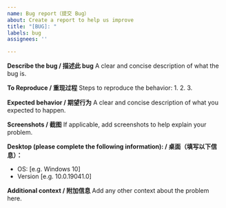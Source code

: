 ```yaml
---
name: Bug report（提交 Bug）
about: Create a report to help us improve
title: "[BUG]: "
labels: bug
assignees: ''

---
```


**Describe the bug / 描述此 bug**
A clear and concise description of what the bug is.

**To Reproduce / 重现过程**
Steps to reproduce the behavior:
1. 
2. 
3. 

**Expected behavior / 期望行为**
A clear and concise description of what you expected to happen.

**Screenshots / 截图**
If applicable, add screenshots to help explain your problem.

**Desktop (please complete the following information): / 桌面（填写以下信息）：**
 - OS: [e.g. Windows 10]
 - Version [e.g. 10.0.19041.0]

**Additional context / 附加信息**
Add any other context about the problem here.
